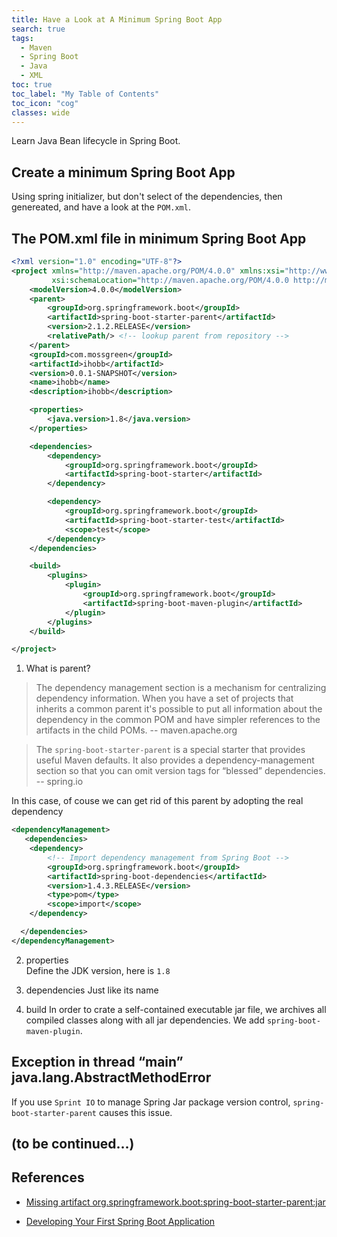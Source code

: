 ```yaml
---
title: Have a Look at A Minimum Spring Boot App
search: true
tags: 
  - Maven
  - Spring Boot
  - Java
  - XML
toc: true
toc_label: "My Table of Contents"
toc_icon: "cog"
classes: wide
---
```


Learn Java Bean lifecycle in Spring Boot.


## Create a minimum Spring Boot App
Using spring initializer, but don't select of the dependencies, then genereated, and have a look at the `POM.xml`.

##  The POM.xml file in minimum Spring Boot App
```xml
<?xml version="1.0" encoding="UTF-8"?>
<project xmlns="http://maven.apache.org/POM/4.0.0" xmlns:xsi="http://www.w3.org/2001/XMLSchema-instance"
         xsi:schemaLocation="http://maven.apache.org/POM/4.0.0 http://maven.apache.org/xsd/maven-4.0.0.xsd">
    <modelVersion>4.0.0</modelVersion>
    <parent>
        <groupId>org.springframework.boot</groupId>
        <artifactId>spring-boot-starter-parent</artifactId>
        <version>2.1.2.RELEASE</version>
        <relativePath/> <!-- lookup parent from repository -->
    </parent>
    <groupId>com.mossgreen</groupId>
    <artifactId>ihobb</artifactId>
    <version>0.0.1-SNAPSHOT</version>
    <name>ihobb</name>
    <description>ihobb</description>

    <properties>
        <java.version>1.8</java.version>
    </properties>

    <dependencies>
        <dependency>
            <groupId>org.springframework.boot</groupId>
            <artifactId>spring-boot-starter</artifactId>
        </dependency>

        <dependency>
            <groupId>org.springframework.boot</groupId>
            <artifactId>spring-boot-starter-test</artifactId>
            <scope>test</scope>
        </dependency>
    </dependencies>

    <build>
        <plugins>
            <plugin>
                <groupId>org.springframework.boot</groupId>
                <artifactId>spring-boot-maven-plugin</artifactId>
            </plugin>
        </plugins>
    </build>

</project>
```

1. What is parent?
> The dependency management section is a mechanism for centralizing dependency information. When you have a set of projects that inherits a common parent it's possible to put all information about the dependency in the common POM and have simpler references to the artifacts in the child POMs.  -- maven.apache.org

> The `spring-boot-starter-parent` is a special starter that provides useful Maven defaults. It also provides a dependency-management section so that you can omit version tags for “blessed” dependencies. -- spring.io

In this case, of couse we can get rid of this parent by adopting the real dependency

```xml
<dependencyManagement>
   <dependencies>
    <dependency>
        <!-- Import dependency management from Spring Boot -->
        <groupId>org.springframework.boot</groupId>
        <artifactId>spring-boot-dependencies</artifactId>
        <version>1.4.3.RELEASE</version>
        <type>pom</type>
        <scope>import</scope>
    </dependency>

  </dependencies>
</dependencyManagement>
```

2. properties  
Define the JDK version, here is `1.8`

3. dependencies
Just like its name

4. build 
In order to crate a self-contained executable jar file, we archives all compiled classes along with all jar dependencies. We add `spring-boot-maven-plugin`.


## Exception in thread “main” java.lang.AbstractMethodError

If you use `Sprint IO` to manage Spring Jar package version control, `spring-boot-starter-parent` causes this issue.

## (to be continued...)


## References

- [Missing artifact org.springframework.boot:spring-boot-starter-parent:jar](https://stackoverflow.com/questions/35745971/missing-artifact-org-springframework-bootspring-boot-starter-parentjar1-3-2-r)

- [Developing Your First Spring Boot Application](https://docs.spring.io/spring-boot/docs/current/reference/html/getting-started-first-application.html)